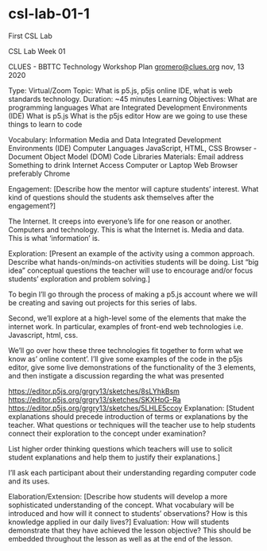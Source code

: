# csl-lab-01-1
First CSL Lab 

CSL Lab Week 01

CLUES - BBTTC
Technology Workshop Plan
gromero@clues.org
nov, 13 2020

Type:
Virtual/Zoom
Topic:
What is p5.js, p5js online IDE, what is web standards technology. 
Duration: 
~45 minutes
Learning Objectives:
What are programming languages
What are Integrated Development Environments (IDE)
What is p5.js
What is the p5js editor
How are we going to use these things to learn to code

Vocabulary:
Information
Media and Data
Integrated Development Environments (IDE)
Computer Languages
JavaScript, HTML, CSS
Browser - Document Object Model (DOM) 
Code Libraries
Materials:
Email address
Something to drink
Internet Access
Computer or Laptop
Web Browser preferably Chrome

Engagement:
[Describe how the mentor will capture students’ interest.
What kind of questions should the students ask themselves after the engagement?]

The Internet. It creeps into everyone’s life for one reason or another.
Computers and technology. This is what the Internet is. 
Media and data. This is what ‘information’ is.

Exploration:
[Present an example of the activity using a common approach. 
Describe what hands-on/minds-on activities students will be doing.
List “big idea” conceptual questions the teacher will use to encourage and/or focus students’ exploration and problem solving.]

To begin I’ll go through the process of making a p5.js account where we will be creating and saving out projects for this series of labs.

Second, we’ll explore at a high-level some of the elements that make the internet work. In particular, examples of front-end web technologies i.e. Javascript, html, css.

We’ll go over how these three technologies fit together to form what we know as’ online content’. I’ll give some examples of the code in the p5js editor, give some live demonstrations of the functionality of the 3 elements, and then instigate a discussion regarding the what was presented

https://editor.p5js.org/grgry13/sketches/8sLYhkBsm
https://editor.p5js.org/grgry13/sketches/SKXHpG-Ra
https://editor.p5js.org/grgry13/sketches/5LHLE5ccoy
Explanation:
[Student explanations should precede introduction of terms or explanations by the teacher. What questions or techniques will the teacher use to help students connect their exploration to the concept under examination?
 
List higher order thinking questions which teachers will use to solicit student explanations and help them to justify their explanations.]

I’ll ask each participant about their understanding regarding computer code and its  uses.

Elaboration/Extension:
[Describe how students will develop a more sophisticated understanding of the concept.
What vocabulary will be introduced and how will it connect to students’ observations?
How is this knowledge applied in our daily lives?]
Evaluation:
How will students demonstrate that they have achieved the lesson objective?
This should be embedded throughout the lesson as well as at the end of the lesson.

